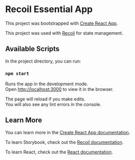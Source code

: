 # Recoil Essential App

This project was bootstrapped with [Create React App](https://github.com/facebook/create-react-app).

This project was used with [Recoil](https://github.com/facebookexperimental/Recoil) for state management.

## Available Scripts

In the project directory, you can run:

### `npm start`

Runs the app in the development mode.\
Open [http://localhost:3000](http://localhost:3000) to view it in the browser.

The page will reload if you make edits.\
You will also see any lint errors in the console.

## Learn More

You can learn more in the [Create React App documentation](https://facebook.github.io/create-react-app/docs/getting-started).

To learn Storybook, check out the [Recoil documentation](https://recoiljs.org/docs/introduction/getting-started).

To learn React, check out the [React documentation](https://reactjs.org/).
